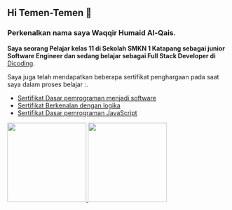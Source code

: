 ## Hi Temen-Temen 👋

### Perkenalkan nama saya **Waqqir Humaid Al-Qais**.<br>

**Saya seorang Pelajar kelas 11 di Sekolah SMKN 1 Katapang sebagai junior Software Engineer dan sedang belajar sebagai Full Stack Developer di**  [Dicoding](https://www.dicoding.com/).<br>

Saya juga telah mendapatkan beberapa sertifikat penghargaan pada saat saya dalam proses belajar :.<br>

* [Sertifikat Dasar pemrograman menjadi software](https://www.dicoding.com/certificates/JLX19147GP72)
* [Sertifikat Berkenalan dengan logika](https://www.dicoding.com/certificates/N9ZO9DYNRXG5)
* [Sertifikat Dasar pemrograman JavaScript](https://www.dicoding.com/certificates/JLX148086X72) <br>

<p align="left">
<a href="https://github.com/penuliscode">
  <img height="180em" src="https://github-readme-stats-eight-theta.vercel.app/api?username=Wqworld&show_icons=true&theme=algolia&include_all_commits=true&count_private=true"/>
  <img height="180em" src="https://github-readme-stats-eight-theta.vercel.app/api/top-langs/?username=Wqworld&layout=compact&theme=algolia"/>
</a>
</p>
